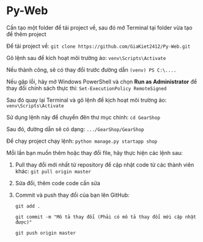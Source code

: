 # Py-Web

Cần tạo một folder để tải project về, sau đó mở Terminal tại folder vừa tạo để thêm project

Để tải project về:
      `git clone https://github.com/GiaKiet2412/Py-Web.git`

Gõ lệnh sau để kích hoạt môi trường ảo:
     `venv\Scripts\Activate`

Nếu thành công, sẽ có thay đổi trước đường dẫn `(venv) PS C:\....`

Nếu gặp lỗi, hãy mở Windows PowerShell và chọn **Run as Administrator** để thay đổi chính sách thực thi:
            `Set-ExecutionPolicy RemoteSigned`
      
Sau đó quay lại Terminal và gõ lệnh để kịch hoạt môi trường ảo:
            `venv\Scripts\Activate`

Sử dụng lệnh này để chuyển đên thư mục chính: 
      `cd GearShop`

Sau đó, đường dẫn sẽ có dạng:
      `.../GearShop/GearShop`

Để chạy project chạy lệnh: `python manage.py startapp shop`

Mỗi lần bạn muốn thêm hoặc thay đổi file, hãy thực hiện các lệnh sau:
1. Pull thay đổi mới nhất từ repository để cập nhật code từ các thành viên khác:
      `git pull origin master`
2. Sửa đổi, thêm code code cần sửa
3. Commit và push thay đổi của bạn lên GitHub:

      `git add .`
   
      `git commit -m "Mô tả thay đổi (Phải có mô tả thay đổi mới cập nhật được)"`
   
      `git push origin master`
